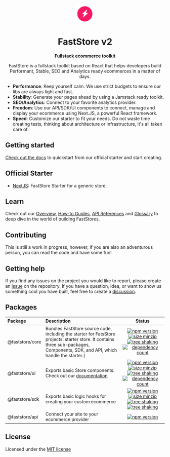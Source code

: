 <p align="center">
  <a href="https://faststore.dev">
    <img alt="Faststore" src="./packages/ui/static/logo.png" width="60" />
  </a>
</p>
<h1 align="center">
  FastStore v2
</h1>
<p align="center">
  <strong>
    Fullstack ecommerce toolkit
  </strong>
</p>
<p align="center">
  FastStore is a fullstack toolkit based on React that helps developers build Performant, Stable, SEO and Analytics ready ecommerces in a matter of days.
</p>

- <strong>Performance</strong>: Keep yourself calm. We use strict budgets to ensure our libs are always light and fast.
- <strong>Stability</strong>: Generate your pages ahead by using a Jamstack ready toolkit.
- <strong>SEO/Analytics</strong>: Connect to your favorite analytics provider.
- <strong>Freedom</strong>: Use our API/SDK/UI components to connect, manage and display your ecommerce using Next.JS, a powerful React framework.
- <strong>Speed</strong>: Customize our starter to fit your needs. Do not waste time creating tests, thinking about architecture or infrastructure, it's all taken care of.

## Getting started

[Check out the docs](https://www.faststore.dev/docs/getting-started-overview) to quickstart from our official starter and start creating.

## Official Starter

- [NextJS](https://github.com/vtex-sites/starter.store):  FastStore Starter for a generic store.

## Learn

Check out our [Overview](https://www.faststore.dev/docs/getting-started-overview), [How-to Guides](https://www.faststore.dev/docs/building-sections/component-customization-overview), [API References](https://faststore-site-git-api-extension-development-faststore.vercel.app/docs/api-extensions) and [Glossary](https://www.faststore.dev/docs/getting-started-glossary) to deep dive in the world of building FastStores.

## Contributing

This is still a work in progress, however, if you are also an adventurous person, you can read the code and have some fun!

## Getting help

If you find any issues on the project you would like to report, please create an [issue](https://github.com/vtex/faststore/issues) on the repository. If you have a question, idea, or want to show us something cool you have built, feel free to create a [discussion](https://github.com/vtex/faststore/discussions).

## Packages

| Package        | Description                                                                                                        |                                                                                                                                                                                                                                                   Status                                                                                                                                                                                                                                                    |
| :------------- | :----------------------------------------------------------------------------------------------------------------- | :---------------------------------------------------------------------------------------------------------------------------------------------------------------------------------------------------------------------------------------------------------------------------------------------------------------------------------------------------------------------------------------------------------------------------------------------------------------------------------------------------------: |
| @faststore/core  | Bundles FastStore source code, including the starter for FatsStore projects: starter store. It contains three sub-packages, Components, SDK, and API, which handle the starter.) |   [![npm version](https://badge.fury.io/js/%40faststore%2Fcore.svg)](https://badge.fury.io/js/%40faststore%2Fcore) [![size minzip](https://badgen.net/bundlephobia/minzip/@faststore/core)](https://bundlephobia.com/package/@faststore/core) [![tree shaking](https://badgen.net/bundlephobia/tree-shaking/@faststore/core)](https://bundlephobia.com/package/@faststore/core) [![dependency count](https://badgen.net/bundlephobia/dependency-count/@faststore/core)](https://bundlephobia.com/package/@faststore/core)   |
| @faststore/ui  | Exports basic Store components. Check out our [documentation](https://www.faststore.dev/components) |   [![npm version](https://badge.fury.io/js/%40faststore%2Fui.svg)](https://badge.fury.io/js/%40faststore%2Fui) [![size minzip](https://badgen.net/bundlephobia/minzip/@faststore/ui)](https://bundlephobia.com/package/@faststore/ui) [![tree shaking](https://badgen.net/bundlephobia/tree-shaking/@faststore/ui)](https://bundlephobia.com/package/@faststore/ui) [![dependency count](https://badgen.net/bundlephobia/dependency-count/@faststore/ui)](https://bundlephobia.com/package/@faststore/ui)   |
| @faststore/sdk | Exports basic logic hooks for creating your custom ecommerce                                                       | [![npm version](https://badge.fury.io/js/%40faststore%2Fsdk.svg)](https://badge.fury.io/js/%40faststore%2Fsdk) [![size minzip](https://badgen.net/bundlephobia/minzip/@faststore/sdk)](https://bundlephobia.com/package/@faststore/sdk) [![tree shaking](https://badgen.net/bundlephobia/tree-shaking/@faststore/sdk)](https://bundlephobia.com/package/@faststore/sdk) [![tree shaking](https://badgen.net/bundlephobia/dependency-count/@faststore/sdk)](https://bundlephobia.com/package/@faststore/sdk) |
| @faststore/api | Connect your site to your ecommerce provider                                                                       |                                                                                                                                                                                             [![npm version](https://badge.fury.io/js/%40faststore%2Fapi.svg)](https://bundlephobia.com/package/@faststore/api)                                                                                                                                                                                              |

## License

Licensed under the [MIT license](https://github.com/vtex/faststore/blob/master/LICENSE)
